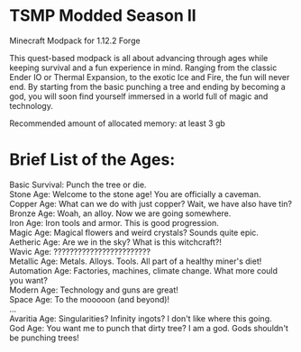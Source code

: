 # TSMP Modded Season II

Minecraft Modpack for 1.12.2 Forge  

This quest-based modpack is all about advancing through ages while keeping survival and a fun experience in mind. Ranging from the classic Ender IO or Thermal Expansion, to the exotic Ice and Fire, the fun will never end. By starting from the basic punching a tree and ending by becoming a god, you will soon find yourself immersed in a world full of magic and technology.  

Recommended amount of allocated memory: at least 3 gb  


# Brief List of the Ages:
Basic Survival: Punch the tree or die.  
Stone Age: Welcome to the stone age! You are officially a caveman.  
Copper Age: What can we do with just copper? Wait, we have also have tin?   
Bronze Age: Woah, an alloy. Now we are going somewhere.  
Iron Age: Iron tools and armor. This is good progression.  
Magic Age: Magical flowers and weird crystals? Sounds quite epic.   
Aetheric Age: Are we in the sky? What is this witchcraft?!  
Wavic Age: ????????????????????????  
Metallic Age: Metals. Alloys. Tools. All part of a healthy miner's diet!  
Automation Age: Factories, machines, climate change. What more could you want?  
Modern Age: Technology and guns are great!  
Space Age: To the mooooon (and beyond)!  
...  
Avaritia Age: Singularities? Infinity ingots? I don't like where this going.  
God Age: You want me to punch that dirty tree? I am a god. Gods shouldn't be punching trees!  


